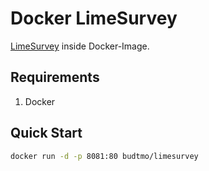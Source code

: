 Docker LimeSurvey
=================

[LimeSurvey](https://github.com/LimeSurvey/LimeSurvey) inside Docker-Image.

Requirements
------------
1. Docker


Quick Start
-----------

```bash
docker run -d -p 8081:80 budtmo/limesurvey
```
